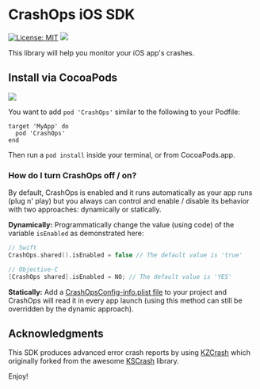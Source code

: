 # CrashOps iOS SDK
[![License: MIT](https://img.shields.io/badge/License-MIT-yellow.svg)](https://opensource.org/licenses/MIT) [![](https://img.shields.io/cocoapods/p/CrashOps.svg?style=flat)](https://cocoapods.org/pods/CrashOps)

This library will help you monitor your iOS app's crashes.


## Install via CocoaPods
[![](https://img.shields.io/cocoapods/v/CrashOps.svg?style=flat)](https://cocoapods.org/pods/CrashOps)

You want to add `pod 'CrashOps'` similar to the following to your Podfile:
```
target 'MyApp' do
  pod 'CrashOps'
end
```
Then run a `pod install` inside your terminal, or from CocoaPods.app.


### How do I turn CrashOps off / on?
By default, CrashOps is enabled and it runs automatically as your app runs  (plug n' play) but you always can control and enable / disable its behavior with two approaches: dynamically or statically.

**Dynamically:** Programmatically change the value (using code) of the variable `isEnabled` as demonstrated here:
```swift
// Swift
CrashOps.shared().isEnabled = false // The default value is 'true'
```

```objective-c
// Objective-C
[CrashOps shared].isEnabled = NO; // The default value is 'YES'

```

**Statically:** Add a [CrashOpsConfig-info.plist file](https://github.com/CrashOps/iOS-SDK/blob/v0.0.68/CrashOps/SupportingFiles/example-for-optional-info-plist/CrashOpsConfig-info.plist) to your project and CrashOps will read it in every app launch (using this method can still be overridden by the dynamic approach).


## Acknowledgments

This SDK produces advanced error crash reports by using [KZCrash](https://github.com/perrzick/KZCrash) which originally forked from the awesome [KSCrash](https://github.com/kstenerud/KSCrash) library.



Enjoy!
